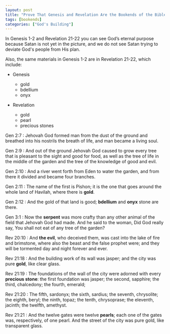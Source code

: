 ```yaml
---
layout: post
title: "Prove That Genesis and Revelation Are the Bookends of the Bible. There Are 4 Chapters in These Books You Can Trace God's Eternal Purpose Through. Which 4 Chapters and Why?"
tags: [bookends]
categories: ["God's Building"]
---
```


In Genesis 1-2 and Revelation 21-22 you can see God’s eternal purpose because Satan is not yet in the picture, and we do not see Satan trying to deviate God's people from  His plan.

Also, the same materials in Genesis 1-2 are in Revelation 21-22, which include:

- Genesis
  - gold
  - bdellium
  - onyx

- Revelation
  - gold
  - pearl
  - precious stones

Gen 2:7
: Jehovah God formed man from the dust of the ground and breathed into his nostrils the breath of life, and man became a living soul.

Gen 2:9
: And out of the ground Jehovah God caused to grow every tree that is pleasant to the sight and good for food, as well as the tree of life in the middle of the garden and the tree of the knowledge of good and evil.

Gen 2:10
: And a river went forth from Eden to water the garden, and from there it divided and became four branches.

Gen 2:11
: The name of the first is Pishon; it is the one that goes around the whole land of Havilah, where there is **gold**.

Gen 2:12
: And the gold of that land is good; **bdellium** and **onyx** stone are there.

Gen 3:1
: Now the **serpent** was more crafty than any other animal of the field that Jehovah God had made. And he said to the woman, Did God really say, You shall not eat of any tree of the garden?

Rev 20:10
: And **the evil**, who deceived them, was cast into the lake of fire and brimstone, where also the beast and the false prophet were; and they will be tormented day and night forever and ever.

Rev 21:18
: And the building work of its wall was jasper; and the city was pure **gold**, like clear glass.

Rev 21:19
: The foundations of the wall of the city were adorned with every **precious stone**: the first foundation was jasper; the second, sapphire; the third, chalcedony; the fourth, emerald;

Rev 21:20
: The fifth, sardonyx; the sixth, sardius; the seventh, chrysolite; the eighth, beryl; the ninth, topaz; the tenth, chrysoprase; the eleventh, jacinth; the twelfth, amethyst.

Rev 21:21
: And the twelve gates were twelve **pearls**; each one of the gates was, respectively, of one pearl. And the street of the city was pure gold, like transparent glass.
